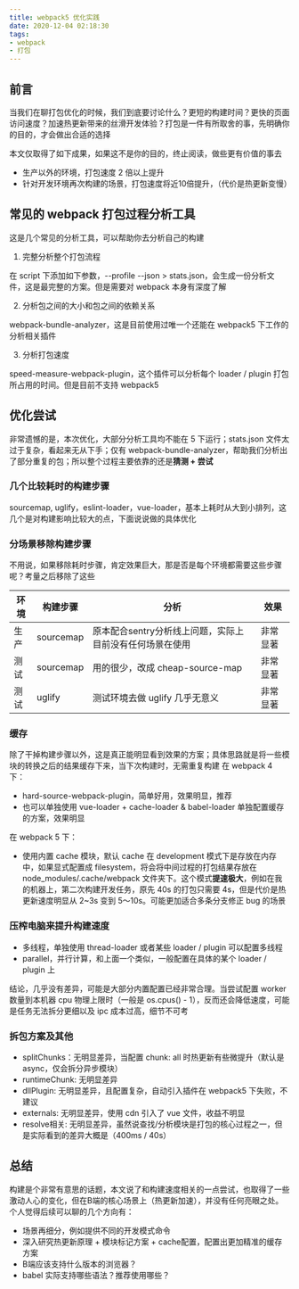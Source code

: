 ```yaml
---
title: webpack5 优化实践
date: 2020-12-04 02:18:30
tags:
- webpack
- 打包
---
```


## 前言
当我们在聊打包优化的时候，我们到底要讨论什么？更短的构建时间？更快的页面访问速度？加速热更新带来的丝滑开发体验？打包是一件有所取舍的事，先明确你的目的，才会做出合适的选择

本文仅取得了如下成果，如果这不是你的目的，终止阅读，做些更有价值的事去

   - 生产以外的环境，打包速度 2 倍以上提升
   - 针对开发环境再次构建的场景，打包速度将近10倍提升，（代价是热更新变慢）

## 常见的 webpack 打包过程分析工具
这是几个常见的分析工具，可以帮助你去分析自己的构建


1. 完整分析整个打包流程

在 script 下添加如下参数，--profile --json > stats.json，会生成一份分析文件，这是最完整的方案。但是需要对 webpack 本身有深度了解

2. 分析包之间的大小和包之间的依赖关系

webpack-bundle-analyzer，这是目前使用过唯一个还能在 webpack5 下工作的分析相关插件

3. 分析打包速度

speed-measure-webpack-plugin，这个插件可以分析每个 loader / plugin 打包所占用的时间。但是目前不支持 webpack5



## 优化尝试
非常遗憾的是，本次优化，大部分分析工具均不能在 5 下运行；stats.json 文件太过于复杂，看起来无从下手；仅有 webpack-bundle-analyzer，帮助我们分析出了部分重复的包；所以整个过程主要依靠的还是**猜测 + 尝试**

### 几个比较耗时的构建步骤
sourcemap, uglify，eslint-loader，vue-loader，基本上耗时从大到小排列，这几个是对构建影响比较大的点，下面说说做的具体优化


### 分场景移除构建步骤
不用说，如果移除耗时步骤，肯定效果巨大，那是否是每个环境都需要这些步骤呢？考量之后移除了这些

| **环境** | **构建步骤** | **分析** | 效果 |
| ---- | ---- | ---- | ---- |
| 生产 | sourcemap | 原本配合sentry分析线上问题，实际上目前没有任何场景在使用 | 非常显著 |
| 测试 | sourcemap | 用的很少，改成 cheap-source-map | 非常显著 |
| 测试 | uglify | 测试环境去做 uglify 几乎无意义 | 非常显著 |



### 缓存
除了干掉构建步骤以外，这是真正能明显看到效果的方案；具体思路就是将一些模块的转换之后的结果缓存下来，当下次构建时，无需重复构建
在 webpack 4 下：

- hard-source-webpack-plugin，简单好用，效果明显，推荐
- 也可以单独使用 vue-loader + cache-loader & babel-loader 单独配置缓存的方案，效果明显

在 webpack 5 下：

- 使用内置 cache 模块，默认 cache 在 development 模式下是存放在内存中，如果显式配置成 filesystem，将会将中间过程的打包结果存放在 node_modules/.cache/webpack 文件夹下。这个模式**提速极大**，例如在我的机器上，第二次构建开发任务，原先 40s 的打包只需要 4s，但是代价是热更新速度明显从 2~3s 变到 5～10s。可能更加适合多条分支修正 bug 的场景



### 压榨电脑来提升构建速度

- 多线程，单独使用 thread-loader 或者某些 loader / plugin 可以配置多线程
- parallel，并行计算，和上面一个类似，一般配置在具体的某个 loader / plugin 上

 结论，几乎没有差异，可能是大部分内置配置已经非常合理。当尝试配置 worker 数量到本机器 cpu 物理上限时（一般是 os.cpus() - 1），反而还会降低速度，可能是任务无法拆分更细以及 ipc 成本过高，细节不可考


### 拆包方案及其他

- splitChunks：无明显差异，当配置 chunk: all 时热更新有些微提升（默认是 async，仅会拆分异步模块）
- runtimeChunk: 无明显差异
- dllPlugin: 无明显差异，且配置复杂，自动引入插件在 webpack5 下失败，不建议
- externals: 无明显差异，使用 cdn 引入了 vue 文件，收益不明显
- resolve相关: 无明显差异，虽然说查找/分析模块是打包的核心过程之一，但是实际看到的差异大概是（400ms / 40s）



## 总结
构建是个非常有意思的话题，本文说了和构建速度相关的一点尝试，也取得了一些激动人心的变化，但在B端的核心场景上（热更新加速），并没有任何亮眼之处。
个人觉得后续可以聊的几个方向有：

- 场景再细分，例如提供不同的开发模式命令
- 深入研究热更新原理 + 模块标记方案 + cache配置，配置出更加精准的缓存方案
- B端应该支持什么版本的浏览器？
- babel 实际支持哪些语法？推荐使用哪些？
